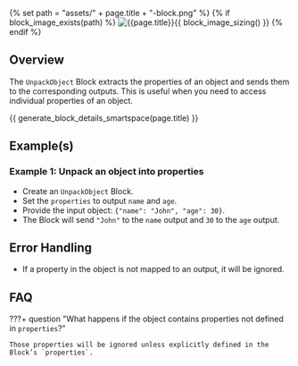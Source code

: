 {% set path = "assets/" + page.title + "-block.png" %}
{% if block_image_exists(path) %}
![{{page.title}}]({{path}}){{ block_image_sizing() }}
{% endif %}

## Overview
The `UnpackObject` Block extracts the properties of an object and sends them to the corresponding outputs. This is useful when you need to access individual properties of an object.

{{ generate_block_details_smartspace(page.title) }}

## Example(s)

### Example 1: Unpack an object into properties
- Create an `UnpackObject` Block.
- Set the `properties` to output `name` and `age`.
- Provide the input object: `{"name": "John", "age": 30}`.
- The Block will send `"John"` to the `name` output and `30` to the `age` output.

## Error Handling
- If a property in the object is not mapped to an output, it will be ignored.

## FAQ

???+ question "What happens if the object contains properties not defined in `properties`?"

    Those properties will be ignored unless explicitly defined in the Block’s `properties`.

